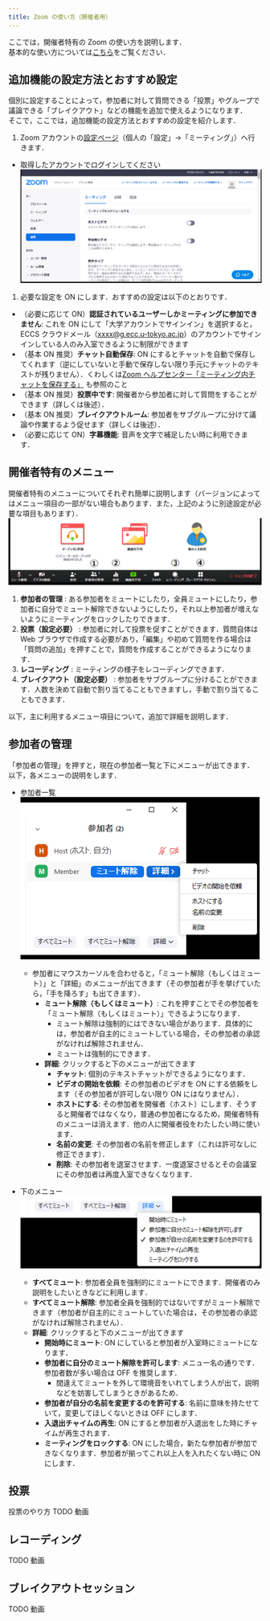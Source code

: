 ```yaml
---
title: Zoom の使い方（開催者用）
---
```



ここでは，開催者特有の Zoom の使い方を説明します．  
基本的な使い方については<a href="how_to_use" target="_blank">こちら</a>をご覧ください．  
  

## 追加機能の設定方法とおすすめ設定
個別に設定することによって，参加者に対して質問できる「投票」やグループで議論できる「ブレイクアウト」などの機能を追加で使えるようになります．  
そこで，ここでは，追加機能の設定方法とおすすめの設定を紹介します．
  
1. Zoom アカウントの<a href="https://zoom.us/profile/setting" target="_blank">設定ページ</a>（個人の「設定」→「ミーティング」）へ行きます．
  * 取得したアカウントでログインしてください  
  ![](img/zoom_host_setting.png)  
  
1. 必要な設定を ON にします．おすすめの設定は以下のとおりです．
  * （必要に応じて ON）**認証されているユーザーしかミーティングに参加できません**: これを ON にして「大学アカウントでサインイン」を選択すると，ECCS クラウドメール（xxxx@g.ecc.u-tokyo.ac.jp）のアカウントでサインインしている人のみ入室できるように制限ができます
  * （基本 ON 推奨）**チャット自動保存**: ON にするとチャットを自動で保存してくれます（逆にしていないと手動で保存しない限り手元にチャットのテキストが残りません）．くわしくは<a href="https://support.zoom.us/hc/ja/articles/115004792763-%E3%83%9F%E3%83%BC%E3%83%86%E3%82%A3%E3%83%B3%E3%82%B0%E5%86%85%E3%83%81%E3%83%A3%E3%83%83%E3%83%88%E3%82%92%E4%BF%9D%E5%AD%98%E3%81%99%E3%82%8B" target="_blank">Zoom ヘルプセンター「ミーティング内チャットを保存する」</a> も参照のこと
  * （基本 ON 推奨）**投票中です**: 開催者から参加者に対して質問をすることができます（詳しくは後述）．
  * （基本 ON 推奨）**ブレイクアウトルーム**: 参加者をサブグループに分けて議論や作業するよう促せます（詳しくは後述）．
  * （必要に応じて ON）**字幕機能**: 音声を文字で補足したい時に利用できます．


## 開催者特有のメニュー
  
開催者特有のメニューについてそれぞれ簡単に説明します（バージョンによってはメニュー項目の一部がない場合もあります．また，上記のように別途設定が必要な項目もあります）．    
  ![](img/zoom_host_main_menu.png)  
  
  1. **参加者の管理** : ある参加者をミュートにしたり，全員ミュートにしたり，参加者に自分でミュート解除できないようにしたり，それ以上参加者が増えないようにミーティングをロックしたりできます．
  1. **投票（設定必要）** : 参加者に対して投票を促すことができます．質問自体は Web ブラウザで作成する必要があり，「編集」や初めて質問を作る場合は「質問の追加」を押すことで，質問を作成することができるようになります．
  1. **レコーディング** : ミーティングの様子をレコーディングできます．
  1. **ブレイクアウト（設定必要）** : 参加者をサブグループに分けることができます．人数を決めて自動で割り当てることもできますし，手動で割り当てることもできます．
  
  
以下，主に利用するメニュー項目について，追加で詳細を説明します．
  
  
## 参加者の管理
「参加者の管理」を押すと，現在の参加者一覧と下にメニューが出てきます．  
以下，各メニューの説明をします．  


* 参加者一覧  
  ![](img/zoom_host_main_member1.png)  

  * 参加者にマウスカーソルを合わせると，「ミュート解除（もしくはミュート）」と「詳細」のメニューが出てきます（その参加者が手を挙げていたら，「手を降ろす」も出てきます）．  
    * **ミュート解除（もしくはミュート）**: これを押すことでその参加者を「ミュート解除（もしくはミュート）」できるようになります．
	  * ミュート解除は強制的にはできない場合があります．具体的には，参加者が自主的にミュートしている場合，その参加者の承認がなければ解除されません．
	  * ミュートは強制的にできます．
	* **詳細**: クリックすると下のメニューが出てきます
	  * **チャット**: 個別のテキストチャットができるようになります．
	  * **ビデオの開始を依頼**: その参加者のビデオを ON にする依頼をします（その参加者が許可しない限り ON にはなりません）．  
	  * **ホストにする**: その参加者を開催者（ホスト）にします．そうすると開催者ではなくなり，普通の参加者になるため，開催者特有のメニューは消えます．他の人に開催者役をわたしたい時に使います．
	  * **名前の変更**: その参加者の名前を修正します（これは許可なしに修正できます）．
	  * **削除**: その参加者を退室させます．一度退室させるとその会議室にその参加者は再度入室できなくなります．
  
  
* 下のメニュー  
  ![](img/zoom_host_main_member2.png)  
  
  * **すべてミュート**: 参加者全員を強制的にミュートにできます．開催者のみ説明をしたいときなどに利用します．
  * **すべてミュート解除**: 参加者全員を強制的ではないですがミュート解除できます（参加者が自主的にミュートしていた場合は，その参加者の承認がなければ解除されません）．
  * **詳細**: クリックすると下のメニューが出てきます
    * **開始時にミュート**: ON にしていると参加者が入室時にミュートになります．
	* **参加者に自分のミュート解除を許可します**: メニュー名の通りです．参加者数が多い場合は OFF  を推奨します．
	  * 間違えてミュートを外して環境音をいれてしまう人が出て，説明などを妨害してしまうときがあるため．
	* **参加者が自分の名前を変更するのを許可する**: 名前に意味を持たせていて，変更してほしくないときは OFF にします．
	* **入退出チャイムの再生**: ON にすると参加者が入退出をした時にチャイムが再生されます．
	* **ミーティングをロックする**: ON にした場合，新たな参加者が参加できなくなります．参加者が揃ってこれ以上人を入れたくない時に ON にします． 
	
  
## 投票
  投票のやり方
  TODO 動画
  
## レコーディング
  
  TODO 動画
  
## ブレイクアウトセッション
  
  TODO 動画
  
